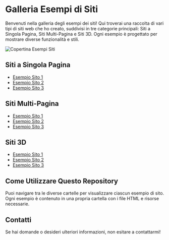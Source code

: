 # Galleria Esempi di Siti

Benvenuti nella galleria degli esempi dei siti! Qui troverai una raccolta di vari tipi di siti web che ho creato, suddivisi in tre categorie principali: Siti a Singola Pagina, Siti Multi-Pagina e Siti 3D. Ogni esempio è progettato per mostrare diverse funzionalità e stili.

![Copertina Esempi Siti](https://images.unsplash.com/photo-1543013309-0d1f4edeb868?q=80&w=1991&auto=format&fit=crop&ixlib=rb-4.0.3&ixid=M3wxMjA3fDB8MHxwaG90by1wYWdlfHx8fGVufDB8fHx8fA%3D%3D)

## Siti a Singola Pagina
- [Esempio Sito 1](link-a-sito-singola-pagina-1.html)
- [Esempio Sito 2](link-a-sito-singola-pagina-2.html)
- [Esempio Sito 3](link-a-sito-singola-pagina-3.html)

## Siti Multi-Pagina
- [Esempio Sito 1](link-a-sito-multi-pagina-1.html)
- [Esempio Sito 2](link-a-sito-multi-pagina-2.html)
- [Esempio Sito 3](link-a-sito-multi-pagina-3.html)

## Siti 3D
- [Esempio Sito 1](link-a-sito-3D-1.html)
- [Esempio Sito 2](link-a-sito-3D-2.html)
- [Esempio Sito 3](link-a-sito-3D-3.html)

## Come Utilizzare Questo Repository
Puoi navigare tra le diverse cartelle per visualizzare ciascun esempio di sito. Ogni esempio è contenuto in una propria cartella con i file HTML e risorse necessarie.

## Contatti
Se hai domande o desideri ulteriori informazioni, non esitare a contattarmi!
